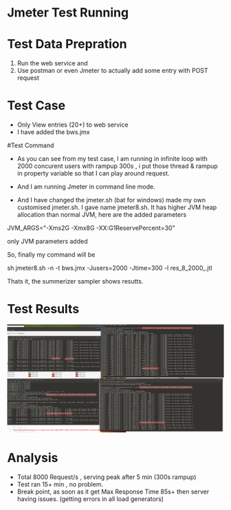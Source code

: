 
# Jmeter Test Running 
 
 # Test Data Prepration 
 1. Run the web service and 
 2. Use postman or even Jmeter to actually add some entry with POST request
 
 # Test Case 
 
 - Only View entries (20+) to web service 
 - I have added the bws.jmx
 
 #Test Command 
 - As you can see from my test case, I am running in infinite loop with 2000 concurent users with rampup 300s , 
 i put those thread & rampup in property variable so that I can play around request. 
 
 - And I am running Jmeter in command line mode. 
 
 - And I have changed the jmeter.sh (bat for windows) made my own customised jmeter.sh. I gave name jmeter8.sh. It has higher JVM heap allocation than normal JVM, here are the added parameters
 
 JVM_ARGS="-Xms2G -Xmx8G -XX:G1ReservePercent=30"
 
 only JVM parameters added 
 
 So, finally my command will be 
 
 sh jmeter8.sh -n -t bws.jmx -Jusers=2000 -Jtime=300 -l res_8_2000_.jtl
 
 Thats it, the summerizer sampler shows resutts. 

 
 
 # Test Results 
 ![Screenshot](.\Selection_003.png)
 
 # Analysis 
 - Total 8000 Request/s , serving peak after 5 min (300s rampup)
 - Test ran 15+ min , no problem. 
 - Break point, as soon as it get Max Response Time 85s+ then server having issues. (getting errors in all load generators) 
